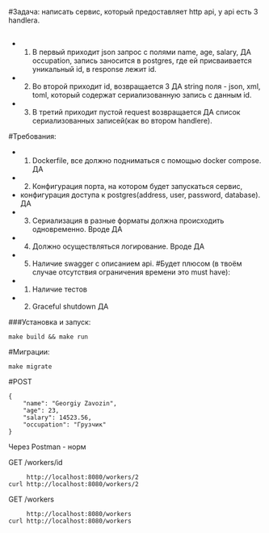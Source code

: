 #Задача: написать сервис, который предоставляет http api, у api есть 3 handlera.

##
- 1) В первый приходит json запрос с полями name, age, salary,          ДА
     occupation, запись заносится в postgres, где ей присваивается уникальный id, 
     в response лежит id.


- 2) Во второй приходит id, возвращается 3                              ДА
     string поля - json, xml, toml, 
     который содержат сериализованную запись с данным id.


- 3) В третий приходит пустой request возвращается                      ДА
     список сериализованных записей(как во втором handlere). 


#Требования: 
- 1) Dockerfile, все должно подниматься с помощью docker compose.       ДА
- 2) Конфигурация порта, на котором будет запускаться сервис, 
- конфигурация доступа к postgres(address, user, password, database).   ДА
- 3) Сериализация в разные форматы должна происходить одновременно.     Вроде ДА
- 4) Должно осуществляться логирование.                                 Вроде ДА
- 5) Наличие swagger с описанием api.
#Будет плюсом (в твоём случае отсутствия ограничения времени это must have):
- 1) Наличие тестов
- 2) Graceful shutdown                                                  ДА




###Установка и запуск: 
```
make build && make run
```
#Миграции: 
```
make migrate
```

#POST
```
{
    "name": "Georgiy Zavozin", 
    "age": 23, 
    "salary": 14523.56, 
    "occupation": "Грузчик"
}
```
Через Postman - норм


GET   /workers/id
```
     http://localhost:8080/workers/2
curl http://localhost:8080/workers/2
```
GET   /workers
```
     http://localhost:8080/workers
curl http://localhost:8080/workers
```
